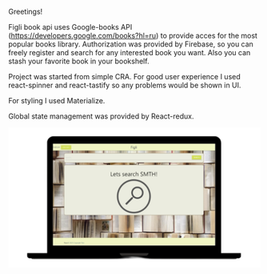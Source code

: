 Greetings!

Figli book api uses Google-books API (https://developers.google.com/books?hl=ru) to provide acces for the most popular books library. 
Authorization was provided by Firebase, so you can freely register and search for any interested book you want. Also you can stash your favorite book in your bookshelf.

Project was started from simple CRA. For good user experience I used react-spinner and react-tastify so any problems would be shown in UI.

For styling I used Materialize.

Global state management was provided by React-redux.

![Image alt](https://github.com/CommanderCoolDev/figli-book-app/blob/main/src/images/mock2.png)





